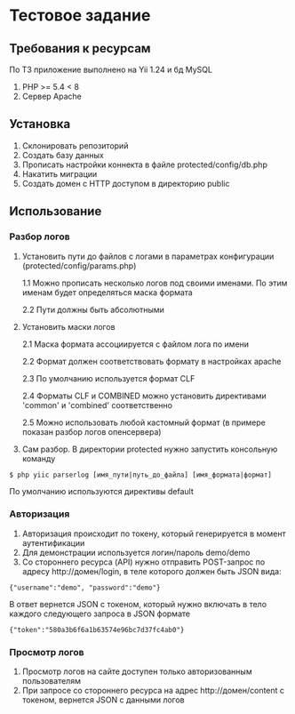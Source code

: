 # Тестовое задание

## Требования к ресурсам
По ТЗ приложение выполнено на Yii 1.24 и бд MySQL
1. PHP >= 5.4 < 8
2. Сервер Apache

## Установка

1. Склонировать репозиторий
2. Создать базу данных
3. Прописать настройки коннекта в файле protected/config/db.php
4. Накатить миграции
5. Создать домен с HTTP доступом в директорию public

## Использование

### Разбор логов

1. Установить пути до файлов с логами в параметрах конфигурации (protected/config/params.php)

    1.1 Можно прописать несколько логов под своими именами. По этим именам будет определяться маска формата

    2.2 Пути должны быть абсолютными
  
2. Установить маски логов

   2.1 Маска формата ассоциируется с файлом лога по имени

   2.2 Формат должен соответствовать формату в настройках apache

   2.3 По умолчанию используется формат CLF

   2.4 Форматы CLF и COMBINED можно установить директивами 'common' и 'combined' соответственно

   2.5 Можно использовать любой кастомный формат (в примере показан разбор логов опенсервера)

3. Сам разбор. В директории protected нужно запустить консольную команду 

`$ php yiic parserlog [имя_пути|путь_дo_файла] [имя_формата|формат]`  

По умолчанию используются директивы default

### Авторизация 

1. Авторизация происходит по токену, который генерируется в момент аутентификации
2. Для демонстрации используется логин/пароль  demo/demo
3. Со стороннего ресурса (API) нужно отправить POST-запрос по адресу http://домен/login, в теле которого должен быть JSON вида:

`
{"username":"demo", "password":"demo"}
`

В ответ вернется JSON с токеном, который нужно включать в тело каждого следующего запроса в JSON формате

`{"token":"580a3b6f6a1b63574e96bc7d37fc4ab0"}`


### Просмотр логов

1. Просмотр логов на сайте доступен только авторизованным пользователям
2. При запросе со стороннего ресурса на адрес http://домен/content с токеном, вернется JSON с данными логов
 


